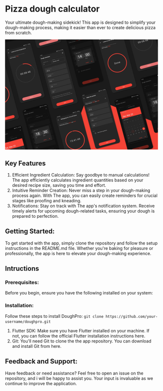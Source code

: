 # Pizza dough calculator
Your ultimate dough-making sidekick! This app is designed to simplify your dough-making process, making it easier than ever to create delicious pizza from scratch.

![alt text](img/design.png "App design")

## Key Features
1. Efficient Ingredient Calculation: Say goodbye to manual calculations! The app efficiently calculates ingredient quantities based on your desired recipe size, saving you time and effort.
2. Intuitive Reminder Creation: Never miss a step in your dough-making process again. With The app, you can easily create reminders for crucial stages like proofing and kneading.
3. Notifications: Stay on track with The app's notification system. Receive timely alerts for upcoming dough-related tasks, ensuring your dough is prepared to perfection.

## Getting Started:
To get started with the app, simply clone the repository and follow the setup instructions in the README.md file. Whether you're baking for pleasure or professionally, the app is here to elevate your dough-making experience.

## Intructions
### Prerequisites:
Before you begin, ensure you have the following installed on your system:
### Installation:
Follow these steps to install DoughPro:
`git clone https://github.com/your-username/doughpro.git`


1. Flutter SDK: Make sure you have Flutter installed on your machine. If not, you can follow the official Flutter installation instructions here.
2. Git: You'll need Git to clone the the app repository. You can download and install Git from here.

## Feedback and Support:
Have feedback or need assistance? Feel free to open an issue on the repository, and i will be happy to assist you. Your input is invaluable as we continue to improve the application.

